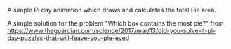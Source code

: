 A simple Pi day animation which draws and calculates the total Pie area.

A simple solution for the problem "Which box contains the most pie?" from https://www.theguardian.com/science/2017/mar/13/did-you-solve-it-pi-day-puzzles-that-will-leave-you-pie-eyed

